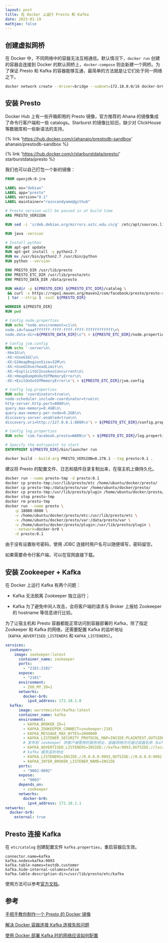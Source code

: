 ```yaml
---
layout: post
title: 在 Docker 上运行 Presto 和 Kafka
date: 2023-01-19
mathjax: false
---
```


## 创建虚拟网桥

在 Docker 中，不同网络中的容器无法互相通信。默认情况下，`docker run` 创建的容器会连接到 Docker 的默认网桥上，`docker-compose` 则会新建一个网桥。为了保证 Presto 和 Kafka 的容器能够互通，最简单的方法就是让它们处于同一网络之下。

```bash
docker network create --driver=bridge --subnet=172.18.0.0/16 docker-br0
```

## 安装 Presto

Docker Hub 上有一些开箱即用的 Presto 镜像，官方推荐的 Ahana 的镜像集成了命令行客户端和一些 catalogs。Starburst 的镜像比较旧，缺少对 ClickHouse 等数据库和一些新语法的支持。

{% link 'https://hub.docker.com/r/ahanaio/prestodb-sandbox' 
ahanaio/prestodb-sandbox %}

{% link 'https://hub.docker.com/r/starburstdata/presto/' starburstdata/presto %}

我们也可以自己打包一个新的镜像：

```dockerfile
FROM openjdk:8-jre

LABEL os="debian"
LABEL app="presto"
LABEL version="0.1"
LABEL maintainer="raincandyame@github"

# Presto version will be passed in at build time
ARG PRESTO_VERSION

RUN sed -i 's/deb.debian.org/mirrors.ustc.edu.cn/g' /etc/apt/sources.list

RUN java -version

# Install python
RUN apt-get update
RUN apt-get install -y python2.7
RUN mv /usr/bin/python2.7 /usr/bin/python
RUN python --version

ENV PRESTO_DIR /usr/lib/presto
ENV PRESTO_ETC_DIR /usr/lib/presto/etc
ENV PRESTO_DATA_DIR /data/presto

RUN mkdir -p ${PRESTO_DIR} ${PRESTO_ETC_DIR}/catalog \
 && curl -s https://repo1.maven.org/maven2/com/facebook/presto/presto-server/${PRESTO_VERSION}/presto-server-${PRESTO_VERSION}.tar.gz \
 | tar --strip 1 -vxzC ${PRESTO_DIR}

WORKDIR ${PRESTO_DIR}
RUN pwd

# Config node.properties
RUN echo "node.environment=ci\n\
node.id=faaaafffffff-ffff-ffff-ffff-ffffffffffff\n\
node.data-dir=${PRESTO_DATA_DIR}\n"\ > ${PRESTO_ETC_DIR}/node.properties

# Config jvm.config
RUN echo '-server\n\
-Xmx1G\n\
-XX:+UseG1GC\n\
-XX:G1HeapRegionSize=32M\n\
-XX:+UseGCOverheadLimit\n\
-XX:+ExplicitGCInvokesConcurrent\n\
-XX:+HeapDumpOnOutOfMemoryError\n\
-XX:+ExitOnOutOfMemoryError\n'\ > ${PRESTO_ETC_DIR}/jvm.config

# Config log.properties
RUN echo 'coordinator=true\n\
node-scheduler.include-coordinator=true\n\
http-server.http.port=8080\n\
query.max-memory=0.4GB\n\
query.max-memory-per-node=0.2GB\n\
discovery-server.enabled=true\n\
discovery.uri=http://127.0.0.1:8080\n'\ > ${PRESTO_ETC_DIR}/config.properties

# Config log.properties
RUN echo 'com.facebook.presto=WARN\n'\ > ${PRESTO_ETC_DIR}/log.properties

# Specify the entrypoint to start
ENTRYPOINT ${PRESTO_DIR}/bin/launcher run
```

```bash
docker build --build-arg PRESTO_VERSION=0.278.1 --tag presto:0.1 .
```

建议将 Presto 的配置文件、日志和插件目录复制出来，在宿主机上做持久化。

```bash
docker run --name presto-tmp -d presto:0.1
docker cp presto-tmp:/usr/lib/presto/etc /home/ubuntu/docker/presto/
docker cp presto-tmp:/data/presto/var /home/ubuntu/docker/presto/
docker cp presto-tmp:/usr/lib/presto/plugin /home/ubuntu/docker/presto/
docker stop presto-tmp
docker rm presto-tmp
docker run --name presto \
	-p 18080:8080 \
	-v /home/ubuntu/docker/presto/etc:/usr/lib/presto/etc \
	-v /home/ubuntu/docker/presto/var:/data/presto/var \
	-v /home/ubuntu/docker/presto/plugin:/usr/lib/presto/plugin \
	--network=docker-br0 \
	-d presto:0.1
```

由于没有设置账号密码，使用 JDBC 连接时用户名可以随便填写，密码留空。

如果需要命令行客户端，可以在官网直接下载。

## 安装 Zookeeper + Kafka

在 Docker 上运行 Kafka 有两个问题：

* Kafka 无法脱离 Zookeeper 独立运行；

* Kafka 为了避免中间人攻击，会将客户端的请求与 Broker 上报给 Zookeeper 的 hostname 等信息进行比较。

为了让宿主机和 Presto 容器都能正常访问到容器部署的 Kafka，除了指定 Zookeeper 和 Kafka 的网络，还需要配置 Kafka 的监听地址（`KAFKA_ADVERTISED_LISTENERS` 和 `KAFKA_LISTENERS`）。


```yaml docker-compose.yml
services:
  zookeeper:
    image: zookeeper:latest
      container_name: zookeeper
      ports:
        - "2181:2181"
      expose:
    	- "2181"
      environment:
        - ZOO_MY_ID=1
      networks:
        docker-br0:
          ipv4_address: 172.18.1.0
  kafka:
      image: wurstmeister/kafka:latest
      container_name: kafka
      environment:
        - KAFKA_BROKER_ID=1
        - KAFKA_ZOOKEEPER_CONNECT=zookeeper:2181
        - KAFKA_MESSAGE_MAX_BYTES=2000000
        - KAFKA_LISTENER_SECURITY_PROTOCOL_MAP=INSIDE:PLAINTEXT,OUTSIDE:PLAINTEXT
		# 发布到 zookeeper 供客户端使用的服务地址，容器网络内可通过容器名称（kafka）访问
        - KAFKA_ADVERTISED_LISTENERS=INSIDE://kafka:9093,OUTSIDE://localhost:9092
		# kafka 服务监听地址
        - KAFKA_LISTENERS=INSIDE://0.0.0.0:9093,OUTSIDE://0.0.0.0:9092
        - KAFKA_INTER_BROKER_LISTENER_NAME=INSIDE
      ports:
        - "9092:9092"
      expose:
        - "9093"
      depends_on:
        - zookeeper
      networks:
        docker-br0:
          ipv4_address: 172.18.1.1
networks:
  docker-br0:
    external: true
```

## Presto 连接 Kafka

在 `etc/catalog` 创建配置文件 `kafka.properties`，重启容器后生效。

```text
connector.name=kafka
kafka.nodes=kafka:9093
kafka.table-names=testdb.customer
kafka.hide-internal-columns=false
kafka.table-description-dir=/usr/lib/presto/etc/kafka
```

使用方法可以参考[官方文档](https://prestodb.io/docs/current/connector/kafka-tutorial.html)。

## 参考

[手把手教你制作一个 Presto 的 Docker 镜像](https://www.jianshu.com/p/bb5181008cd7)

[解决 Docker 容器连接 Kafka 连接失败问题](https://www.cnblogs.com/hellxz/p/why_cnnect_to_kafka_always_failure.html)

[使用 Docker 部署 Kafka 时的网络应该如何配置](https://www.jianshu.com/p/52a505354bbc)

